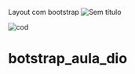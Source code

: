 Layout com bootstrap
![Sem título](https://user-images.githubusercontent.com/62730168/118217840-a5605480-b44c-11eb-8b31-7247c005fe70.png)

![cod](https://user-images.githubusercontent.com/62730168/118217836-a42f2780-b44c-11eb-9589-1c0d28090050.png)

# botstrap_aula_dio

